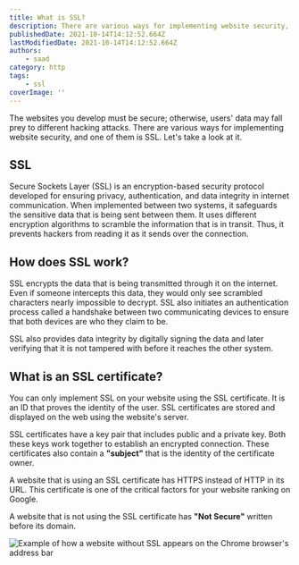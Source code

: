 ```yaml
---
title: What is SSL?
description: There are various ways for implementing website security, and one of them is SSL.
publishedDate: 2021-10-14T14:12:52.664Z
lastModifiedDate: 2021-10-14T14:12:52.664Z
authors:
    - saad
category: http
tags:
    - ssl
coverImage: ''
---
```


<Lead>
	The websites you develop must be secure; otherwise, users' data may fall
	prey to different hacking attacks. There are various ways for implementing
	website security, and one of them is SSL. Let's take a look at it.
</Lead>

## SSL

Secure Sockets Layer (SSL) is an encryption-based security protocol developed for ensuring privacy, authentication, and data integrity in internet communication. When implemented between two systems, it safeguards the sensitive data that is being sent between them. It uses different encryption algorithms to scramble the information that is in transit. Thus, it prevents hackers from reading it as it sends over the connection.

## How does SSL work?

SSL encrypts the data that is being transmitted through it on the internet. Even if someone intercepts this data, they would only see scrambled characters nearly impossible to decrypt. SSL also initiates an authentication process called a handshake between two communicating devices to ensure that both devices are who they claim to be.

SSL also provides data integrity by digitally signing the data and later verifying that it is not tampered with before it reaches the other system.

## What is an SSL certificate?

You can only implement SSL on your website using the SSL certificate. It is an ID that proves the identity of the user. SSL certificates are stored and displayed on the web using the website's server.

SSL certificates have a key pair that includes public and a private key. Both these keys work together to establish an encrypted connection. These certificates also contain a **"subject"** that is the identity of the certificate owner.

A website that is using an SSL certificate has HTTPS instead of HTTP in its URL. This certificate is one of the critical factors for your website ranking on Google.

A website that is not using the SSL certificate has **"Not Secure"** written before its domain.

![Example of how a website without SSL appears on the Chrome browser's address bar](https://raw.githubusercontent.com/RapidAPI/DevRel-Stack-Data/production/guides/posts/ssl/images/not-secure.png)
